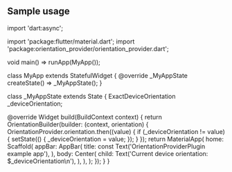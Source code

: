 ## Sample usage

import 'dart:async';

import 'package:flutter/material.dart';
import 'package:orientation_provider/orientation_provider.dart';

void main() => runApp(MyApp());

class MyApp extends StatefulWidget {
  @override
  _MyAppState createState() => _MyAppState();
}

class _MyAppState extends State<MyApp> {
  ExactDeviceOrientation _deviceOrientation;

  @override
  Widget build(BuildContext context) {
    return OrientationBuilder(builder: (context, orientation) {
      OrientationProvider.orientation.then((value) {
        if (_deviceOrientation != value) {
          setState(() {
            _deviceOrientation = value;
          });
        }
      });
      return MaterialApp(
        home: Scaffold(
          appBar: AppBar(
            title: const Text('OrientationProviderPlugin example app'),
          ),
          body: Center(
            child: Text('Current device orientation: $_deviceOrientation\n'),
          ),
        ),
      );
    });
  }
}
